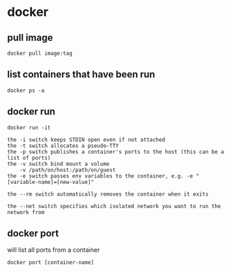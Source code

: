 # docker

## pull image
```
docker pull image:tag
```
## list containers that have been run
```
docker ps -a
```
## docker run

    docker run -it

    the -i switch keeps STDIN open even if not attached
    the -t switch allocates a pseudo-TTY
    the -p switch publishes a container's ports to the host (this can be a list of ports)
    the -v switch bind mount a volume
        -v /path/on/host:/path/on/guest
    the -e switch passes env variables to the container, e.g. -e "[variable-name]=[new-value]"

    the --rm switch automatically removes the container when it exits

    the --net switch specifies which isolated network you want to run the network from

## docker port

will list all ports from a container

    docker port [container-name]


